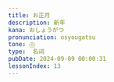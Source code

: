 ```yaml
---
title: お正月
description: 新年
kana: おしょうがつ
pronunciation: osyougatsu
tone: ⓪
type:  名词
pubDate: 2024-09-09 00:00:31
lessonIndex: 13
---
```

